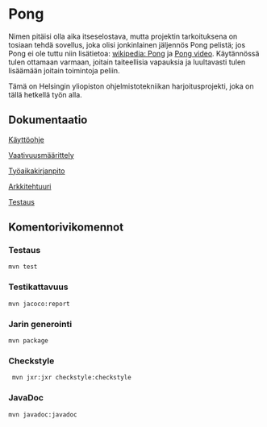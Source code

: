 # Pong 

Nimen pitäisi olla aika itseselostava, mutta projektin tarkoituksena on tosiaan tehdä sovellus, joka olisi jonkinlainen jäljennös Pong pelistä; jos Pong ei ole tuttu niin lisätietoa: [wikipedia: Pong](https://en.wikipedia.org/wiki/Pong) ja [Pong video](https://www.youtube.com/watch?v=e4VRgY3tkh0). Käytännössä tulen ottamaan varmaan, joitain taiteellisia vapauksia ja luultavasti tulen lisäämään joitain toimintoja peliin.

Tämä on Helsingin yliopiston ohjelmistotekniikan harjoitusprojekti, joka on tällä 
hetkellä työn alla.

## Dokumentaatio

[Käyttöohje](https://github.com/SkarpAnton/OtPong/blob/master/dokumentaatio/kayttoohje.md)

[Vaativuusmäärittely](https://github.com/SkarpAnton/ot-harjoitustyo/blob/master/dokumentaatio/maarittelydokumentti.md)

[Työaikakirjanpito](https://github.com/SkarpAnton/ot-harjoitustyo/blob/master/dokumentaatio/tuntikirjanpito.md)

[Arkkitehtuuri](https://github.com/SkarpAnton/OtPong/blob/master/dokumentaatio/arkkitehtuuri.md)

[Testaus](https://github.com/SkarpAnton/OtPong/blob/master/dokumentaatio/testaus.md)

## Komentorivikomennot

### Testaus

```
mvn test
```

### Testikattavuus

```
mvn jacoco:report
```

### Jarin generointi

```
mvn package
```


### Checkstyle

```
 mvn jxr:jxr checkstyle:checkstyle
```

### JavaDoc

```
mvn javadoc:javadoc
```

